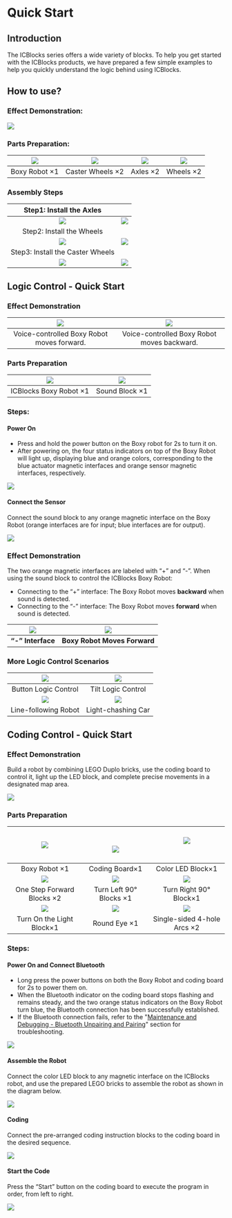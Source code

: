 # Quick Start
## **<font style="color:rgb(38, 38, 38);">Introduction</font>**
The ICBlocks series offers a wide variety of blocks. To help you get started with the ICBlocks products, we have prepared a few simple examples to help you quickly understand the logic behind using ICBlocks.  

## How to use?
### Effect Demonstration:  
![](img2/Introduction01.png)

### Parts Preparation:  
| ![](img2/Introduction02.png)  | ![](img2/Introduction03.png)<br/>  | ![](img2/Introduction04.png)  | ![](img2/Introduction05.png)  |
| :---: | :---: | :---: | :---: |
| Boxy Robot   ×1 | Caster Wheels   ×2 | Axles   ×2 | Wheels   ×2 |


### Assembly Steps  
| Step1: Install the Axles   | |
| :---: | --- |
| ![](img2/Introduction06.png) | ![](img2/Introduction07.png) |
| Step2: Install the Wheels   | |
| ![](img2/Introduction08.png) | ![](img2/Introduction09.png) |
| Step3: Install the Caster Wheels | |
| ![](img2/Introduction10.png) | ![](img2/Introduction11.png) |


## Logic Control - Quick Start  
### Effect Demonstration  
| ![](img2/Introduction12.gif) | ![](img2/Introduction13.gif)   |
| :---: | :---: |
| Voice-controlled Boxy Robot moves forward.   | Voice-controlled Boxy Robot moves backward.  |


### Parts Preparation  
| ![](img2/Introduction13.png) | ![](img2/Introduction14.png) |
| :---: | :---: |
| ICBlocks Boxy Robot   ×1 | Sound Block ×1 |


### Steps:  
#### Power On   
+ Press and hold the power button on the Boxy robot for 2s to turn it on.
+ After powering on, the four status indicators on top of the Boxy Robot will light up, displaying blue and orange colors, corresponding to the blue actuator magnetic interfaces and orange sensor magnetic interfaces, respectively.

![](img2/Introduction15.gif)

#### Connect the Sensor  
Connect the sound block to any orange magnetic interface on the Boxy Robot (orange interfaces are for input; blue interfaces are for output).  

![](img2/Introduction16.gif)



### Effect Demonstration  
The two orange magnetic interfaces are labeled with “+” and “-”. When using the sound block to control the ICBlocks  Boxy Robot:  

+ Connecting to the “+” interface: The Boxy Robot moves **backward** when sound is detected.
+ Connecting to the “-” interface: The Boxy Robot moves **forward** when sound is detected.

| ![](img2/Introduction17.gif) | ![](img2/Introduction18.gif) |
| :---: | :---: |
| **“-” Interface** | **Boxy Robot Moves Forward** | **“+” Interface** | **Boxy Robot Moves Backward** |


###  More Logic Control Scenarios  
| ![](img2/Introduction19.gif)  | ![](img2/Introduction20.gif) |
| :---: | :---: |
| Button Logic Control   | Tilt Logic Control   |
| ![](img2/Introduction21.gif) | ![](img2/Introduction22.gif) |
| Line-following Robot   | Light-chashing Car   |


## Coding Control - Quick Start  
### Effect Demonstration  
Build a robot by combining LEGO Duplo bricks, use the coding board to control it, light up the LED block, and complete precise movements in a designated map area.  

![](img2/Introduction23.gif)



### Parts Preparation  
| ![](img2/Introduction24.png) | <br/><br/>![](img2/Introduction25.png)<br/><br/> | ![](img2/Introduction26.png)<br/><br/> |
| :---: | :---: | :---: |
| Boxy Robot ×1 | Coding Board×1 | Color LED Block×1 |
| ![](img2/Introduction27.png)<br/> | ![](img2/Introduction28.png)<br/> | ![](img2/Introduction29.png)<br/> |
| One Step Forward Blocks ×2 | Turn Left 90° Blocks ×1 | Turn Right 90° Block×1 |
| ![](img2/Introduction30.png)<br/> | ![](img2/Introduction31.png)<br/> | ![](img2/Introduction32.png)<br/> |
| Turn On the Light Block×1 |  Round Eye  ×1 |  Single-sided 4-hole Arcs  ×2 |


### Steps:  
#### Power On and Connect Bluetooth  
+ Long press the power buttons on both the Boxy Robot and coding board for 2s to power them on.
+ When the Bluetooth indicator on the coding board stops flashing and remains steady, and the two orange status indicators on the Boxy Robot turn blue, the Bluetooth connection has been successfully established.
+ If the Bluetooth connection fails, refer to the "[Maintenance and Debugging - Bluetooth Unpairing and Pairing](https://www.yuque.com/g/crystal-vzc6k/cfl3ix/kthkmblon2x7lto6/collaborator/join?token=AqV5B0GuOdypecmQ&source=doc_collaborator#%20《Bluetooth%20Unpairing%20and%20Pairing》)" section for troubleshooting.

![](img2/Introduction33.gif)

#### Assemble the Robot  
Connect the color LED block to any magnetic interface on the ICBlocks robot, and use the prepared LEGO bricks to assemble the robot as shown in the diagram below.  

![](img2/Introduction34.gif)

#### Coding
Connect the pre-arranged coding instruction blocks to the coding board in the desired sequence.  

![](img2/Introduction35.gif)

#### Start the Code
Press the “Start” button on the coding board to execute the program in order, from left to right.  

![](img2/Introduction36.gif)





